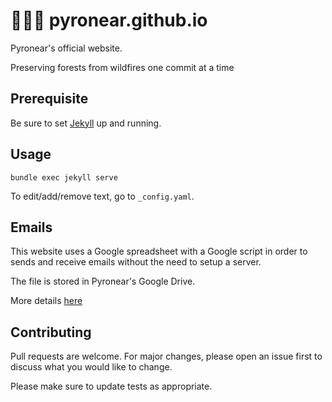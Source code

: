 # 🌲🔥👀 pyronear.github.io

Pyronear's official website.

Preserving forests from wildfires one commit at a time

## Prerequisite

Be sure to set [Jekyll](https://jekyllrb.com/) up and running.

## Usage

```shell
bundle exec jekyll serve
```

To edit/add/remove text, go to `_config.yaml`.

## Emails

This website uses a Google spreadsheet with a Google script in order to sends and receive emails without the need to setup a server.

The file is stored in Pyronear's Google Drive.

More details [here](https://github.com/dwyl/learn-to-send-email-via-google-script-html-no-server#how)

## Contributing

Pull requests are welcome. For major changes, please open an issue first to discuss what you would like to change.

Please make sure to update tests as appropriate.
